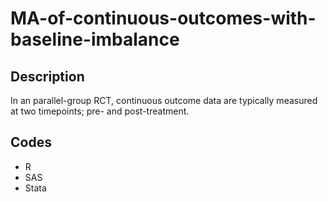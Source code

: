 # MA-of-continuous-outcomes-with-baseline-imbalance

## Description 
In an parallel-group RCT, continuous outcome data are typically measured at two timepoints; pre- and post-treatment.


## Codes 
* R
* SAS
* Stata
